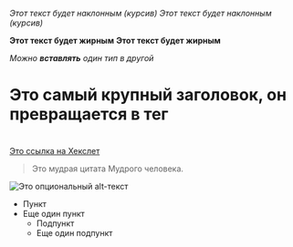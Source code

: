 *Этот текст будет наклонным (курсив)*
_Этот текст будет наклонным (курсив)_

**Этот текст будет жирным**
__Этот текст будет жирным__

_Можно **вставлять** один тип в другой_

# Это самый крупный заголовок, он превращается в тег <h1>
## <h2>
### <h3>
#### <h4>
##### <h5>
###### <h6>


[Это ссылка на Хекслет](https://hexlet.io)
> Это мудрая цитата
> Мудрого человека.

![Это опциональный alt-текст](/assets/images/markdown/markdown.png)

* Пункт
* Еще один пункт
  * Подпункт
  * Еще один подпункт